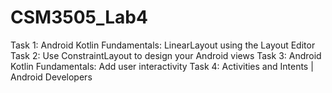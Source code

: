 # CSM3505_Lab4
Task 1: Android Kotlin Fundamentals: LinearLayout using the Layout Editor  Task 2: Use ConstraintLayout to design your Android views  Task 3: Android Kotlin Fundamentals: Add user interactivity  Task 4: Activities and Intents  |  Android Developers
